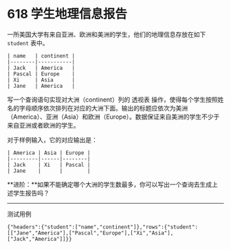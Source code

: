 # 618 学生地理信息报告

一所美国大学有来自亚洲、欧洲和美洲的学生，他们的地理信息存放在如下 `student` 表中。

```
| name   | continent |
|--------|-----------|
| Jack   | America   |
| Pascal | Europe    |
| Xi     | Asia      |
| Jane   | America   |
```

写一个查询语句实现对大洲（continent）列的 透视表 操作，使得每个学生按照姓名的字母顺序依次排列在对应的大洲下面。输出的标题应依次为美洲（America）、亚洲（Asia）和欧洲（Europe）。数据保证来自美洲的学生不少于来自亚洲或者欧洲的学生。

 

对于样例输入，它的对应输出是：

```
| America | Asia | Europe |
|---------|------|--------|
| Jack    | Xi   | Pascal |
| Jane    |      |        |
```

**进阶：**如果不能确定哪个大洲的学生数最多，你可以写出一个查询去生成上述学生报告吗？

---

测试用例

```
{"headers":{"student":["name","continent"]},"rows":{"student":[["Jane","America"],["Pascal","Europe"],["Xi","Asia"],["Jack","America"]]}}
```

